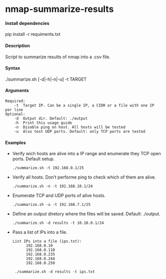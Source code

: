 # nmap-summarize-results

#### Install dependencies

pip install -r requiments.txt

#### Description
Script to summarize results of nmap into a .csv file.

#### Syntax

./summarize.sh [-d|-h|-n|-u] -t TARGET

#### Arguments

	Required:
		-t	Target IP. Can be a single IP, a CIDR or a file with one IP per line
	Optional:
		-d	Output dir. Default: ./output
		-h	Print this usage guide
		-n	Disable ping on host. All hosts will be tested
		-u	Also test UDP ports. Default: only TCP ports are tested

#### Examples

* Verify wich hosts are alive into a IP range and enumerate they TCP open ports. Default setup.

      ./summarize.sh -t 192.168.0.1/25

* Verify all hosts. Don't performe ping to check which of them are alive. 

      ./summarize.sh -n -t 192.168.10.1/24
      
* Enumerate TCP and UDP ports of alive hosts.

      ./summarize.sh -u -t 192.168.7.1/25
      
* Define an output diretory where the files will be saved. Default: ./output.

      ./summarize.sh -d results -t 10.10.0.1/24
      
* Pass a list of IPs into a file.
      
      List IPs into a file (ips.txt):
       		192.168.0.10
       		192.168.0.110
       		192.168.0.235
       		192.168.0.244
       		192.168.0.250
       
       ./summarize.sh -d results -t ips.txt
   
